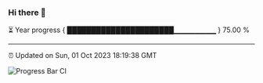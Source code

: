 ### Hi there 👋

⏳ Year progress { ██████████████████████▁▁▁▁▁▁▁▁ } 75.00 %

---

⏰ Updated on Sun, 01 Oct 2023 18:19:38 GMT

![Progress Bar CI](https://github.com/ZhaoGui/ZhaoGui/workflows/Progress%20Bar%20CI/badge.svg)
